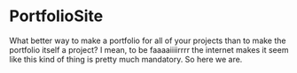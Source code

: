 # PortfolioSite

What better way to make a portfolio for all of your projects than to make the portfolio itself a project? I mean, to be faaaaiiiirrrr the internet makes it seem like this kind of thing is pretty much mandatory. So here we are.

